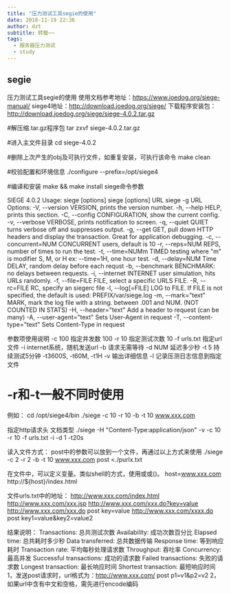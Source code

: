 ```yaml
---
title: "压力测试工具segie的使用"
date: 2018-11-19 22:36
author: dzt
subtitle: 转载~~
tags:
  - 服务器压力测试
  - study
---
```


## segie

压力测试工具segie的使用
使用文档参考地址：https://www.joedog.org/siege-manual/
siege4地址：http://download.joedog.org/siege/
下载程序安装包：http://download.joedog.org/siege/siege-4.0.2.tar.gz

#解压缩.tar.gz程序包
tar zxvf siege-4.0.2.tar.gz

#进入主文件目录
cd siege-4.0.2

#删除上次产生的obj及可执行文件，如重复安装，可执行该命令
make clean

#校验配置和环境信息
./configure --prefix=/opt/siege4

#编译和安装
make && make install
siege命令参数

SIEGE 4.0.2
Usage: siege [options]
siege [options] URL
siege -g URL
Options:
-V, --version VERSION, prints the version number.
-h, --help HELP, prints this section.
-C, --config CONFIGURATION, show the current config.
-v, --verbose VERBOSE, prints notification to screen.
-q, --quiet QUIET turns verbose off and suppresses output.
-g, --get GET, pull down HTTP headers and display the
transaction. Great for application debugging.
-c, --concurrent=NUM CONCURRENT users, default is 10
-r, --reps=NUM REPS, number of times to run the test.
-t, --time=NUMm TIMED testing where "m" is modifier S, M, or H
ex: --time=1H, one hour test.
-d, --delay=NUM Time DELAY, random delay before each requst
-b, --benchmark BENCHMARK: no delays between requests.
-i, --internet INTERNET user simulation, hits URLs randomly.
-f, --file=FILE FILE, select a specific URLS FILE.
-R, --rc=FILE RC, specify an siegerc file
-l, --log[=FILE] LOG to FILE. If FILE is not specified, the
default is used: PREFIX/var/siege.log
-m, --mark="text" MARK, mark the log file with a string.
between .001 and NUM. (NOT COUNTED IN STATS)
-H, --header="text" Add a header to request (can be many)
-A, --user-agent="text" Sets User-Agent in request
-T, --content-type="text" Sets Content-Type in request

参数项使用说明
-c 100 指定并发数 100
-r 10 指定测试次数 10
-f urls.txt 指定url文件
-i internet系统，随机发送url
-b 请求无需等待 -d NUM 延迟多少秒
-t 5 持续测试5分钟 -t3600S, -t60M, -t1H
-v 输出详细信息
-l 记录压测日志信息到指定文件
# -r和-t一般不同时使用

例如：
cd /opt/siege4/bin
./siege -c 10 -r 10 -b -t 10 www.xxx.com

指定http请求头 文档类型
./siege -H "Content-Type:application/json" -v -c 10 -r 10 -f urls.txt -i -d 1 -t20s

读入文件方式：
post中的参数可以放到一个文件，再通过以上方式来使用
./siege -c 2 -r 2 -b -t 10 www.xxx.com post <./purlx.txt

在文件中，可以定义变量。类似shell的方式，使用或或()。
host=www.xxx.com http://${host}/index.html

文件urls.txt中的地址：
http://www.xxx.com/index.html
http://www.xxx.com/xxx.jsp
http://www.xxx.com/xxx.do?key=value
http://www.xxx.com/xxx.do post key=value
http://www.xxx.com/xxxx.do post key1=value&key2=value2

结果说明：
Transactions: 总共测试次数
Availability: 成功次数百分比
Elapsed time: 总共耗时多少秒
Data transferred: 总共数据传输
Response time: 等到响应耗时
Transaction rate: 平均每秒处理请求数
Throughput: 吞吐率
Concurrency: 最高并发
Successful transactions: 成功的请求数
Failed transactions: 失败的请求数
Longest transaction: 最长响应时间
Shortest transaction: 最短响应时间
1，发送post请求时，url格式为：http://www.xxx.com/ post p1=v1&p2=v2
2，如果url中含有中文和空格，需先进行encode编码